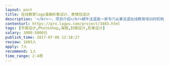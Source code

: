 ```yaml
---                
layout: post       
title: 在线教育logo漫画形象设计、表情包设计           
description: '</br>一、项目介绍</br>蜗牛法语是一家专门从事法语在线教育培训的机构。</br>二、项目需求</br>1. 需要设计一只蜗牛漫画形象，代表机构的气质与理念，蜗牛各种不同表情的平面形象。</br>2. 蜗牛的系列表情包，可以在微信聊天中使用。</br>3.  带有蜗牛漫画形象的微信号文章前后固定的标语设计。</br>4.  带有蜗牛漫画形象的课程头图设计。</br>5.  带有蜗牛漫画形象的课程页面设计模板。</br>'     
contenturl: https://pro.lagou.com/project/3403.html      
tags: [平面设计,Photoshop,海报,封面设计,形象设计]            
salary: 3000-5000元          
publish_time: 2017-07-06 12:18:27         
review: 1603人                   
apply: 7人                   
recommend: 1人                   
time_range: 2-4周              
---                 
```

